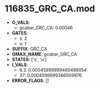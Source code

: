 # 116835_GRC_CA.mod

- **G_VALS**:
  - gcabar_GRC_CA: 0.00046
- **GATES**:
  - s: 2
  - u: 1
- **SUFFIX**: GRC_CA
- **GMAX_NAME**: gcabar_GRC_CA
- **STATES**: ['s', 'u']
- **I_VALS**:
  - 6.3: 0.00045999999460499054
  - 37: 0.0004599999386509976
- **ERROR_FLAGS**: []
